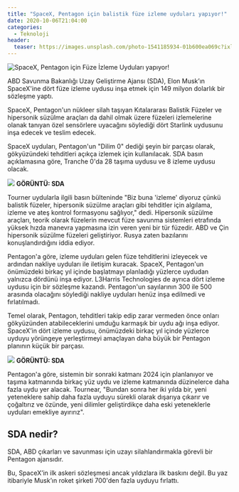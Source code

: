 ```yaml
---
title: "SpaceX, Pentagon için balistik füze izleme uyduları yapıyor!"
date: 2020-10-06T21:04:00
categories:
  - Teknoloji
header:
  teaser: https://images.unsplash.com/photo-1541185934-01b600ea069c?ixlib=rb-1.2.1&ixid=eyJhcHBfaWQiOjEyMDd9&auto=format&fit=crop&w=1351&q=80
---
```

![SpaceX, Pentagon için Füze İzleme Uyduları yapıyor!](https://images.unsplash.com/photo-1541185934-01b600ea069c?ixlib=rb-1.2.1&ixid=eyJhcHBfaWQiOjEyMDd9&auto=format&fit=crop&w=1351&q=80)

ABD Savunma Bakanlığı Uzay Geliştirme Ajansı (SDA), Elon Musk’ın SpaceX'ine dört füze izleme uydusu inşa etmek için 149 milyon dolarlık bir sözleşme yaptı.

SpaceX, Pentagon'un nükleer silah taşıyan Kıtalararası Balistik Füzeler ve hipersonik süzülme araçları da dahil olmak üzere füzeleri izlemelerine olanak tanıyan özel sensörlere uyacağını söylediği dört Starlink uydusunu inşa edecek ve teslim edecek.

SpaceX uyduları, Pentagon'un "Dilim 0" dediği şeyin bir parçası olarak, gökyüzündeki tehditleri açıkça izlemek için kullanılacak. SDA basın açıklamasına göre, Tranche 0'da 28 taşıma uydusu ve 8 izleme uydusu olacak.

![](https://video-images.vice.com/_uncategorized/1602000659835-201005-d-zz999-003.jpeg?resize=800:*) **GÖRÜNTÜ: SDA**

Tourner uydularla ilgili basın bülteninde "Biz buna 'izleme' diyoruz çünkü balistik füzeler, hipersonik süzülme araçları gibi tehditler için algılama, izleme ve ateş kontrol formasyonu sağlıyor," dedi. Hipersonik süzülme araçları, teorik olarak füzelerin mevcut füze savunma sistemleri etrafında yüksek hızda manevra yapmasına izin veren yeni bir tür füzedir. ABD ve Çin hipersonik süzülme füzeleri geliştiriyor. Rusya zaten bazılarını konuşlandırdığını iddia ediyor.

Pentagon'a göre, izleme uyduları gelen füze tehditlerini izleyecek ve ardından nakliye uyduları ile iletişim kuracak. SpaceX, Pentagon'un önümüzdeki birkaç yıl içinde başlatmayı planladığı yüzlerce uydudan yalnızca dördünü inşa ediyor. L3Harris Technologies de ayrıca dört izleme uydusu için bir sözleşme kazandı. Pentagon'un sayılarının 300 ile 500 arasında olacağını söylediği nakliye uyduları henüz inşa edilmedi ve fırlatılmadı.

Temel olarak, Pentagon, tehditleri takip edip zarar vermeden önce onları gökyüzünden atabileceklerini umduğu karmaşık bir uydu ağı inşa ediyor. SpaceX’in dört izleme uydusu, önümüzdeki birkaç yıl içinde yüzlerce uyduyu yörüngeye yerleştirmeyi amaçlayan daha büyük bir Pentagon planının küçük bir parçası.

![](https://video-images.vice.com/_uncategorized/1602000685348-201005-d-zz999-001.jpeg?resize=800:*) **GÖRÜNTÜ: SDA**

Pentagon'a göre, sistemin bir sonraki katmanı 2024 için planlanıyor ve taşıma katmanında birkaç yüz uydu ve izleme katmanında düzinelerce daha fazla uydu yer alacak. Tournear, "Bundan sonra her iki yılda bir, yeni yeteneklere sahip daha fazla uyduyu sürekli olarak dışarıya çıkarır ve çoğaltırız ve özünde, yeni dilimler geliştirdikçe daha eski yeteneklerle uyduları emekliye ayırırız".

SDA nedir?
-
SDA, ABD çıkarları ve savunması için uzayı silahlandırmakla görevli bir Pentagon ajansıdır.

Bu, SpaceX’in ilk askeri sözleşmesi ancak yıldızlara ilk baskını değil. Bu yaz itibariyle Musk’ın roket şirketi 700'den fazla uyduyu fırlattı.
